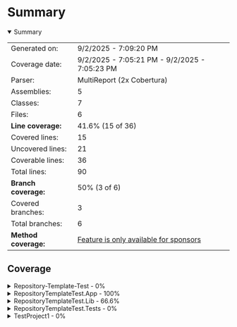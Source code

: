 # Summary
<details open><summary>Summary</summary>

|||
|:---|:---|
| Generated on: | 9/2/2025 - 7:09:20 PM |
| Coverage date: | 9/2/2025 - 7:05:21 PM - 9/2/2025 - 7:05:23 PM |
| Parser: | MultiReport (2x Cobertura) |
| Assemblies: | 5 |
| Classes: | 7 |
| Files: | 6 |
| **Line coverage:** | 41.6% (15 of 36) |
| Covered lines: | 15 |
| Uncovered lines: | 21 |
| Coverable lines: | 36 |
| Total lines: | 90 |
| **Branch coverage:** | 50% (3 of 6) |
| Covered branches: | 3 |
| Total branches: | 6 |
| **Method coverage:** | [Feature is only available for sponsors](https://reportgenerator.io/pro) |

</details>

## Coverage
<details><summary>Repository-Template-Test - 0%</summary>

|**Name**|**Line**|**Branch**|
|:---|---:|---:|
|**Repository-Template-Test**|**0%**|**0%**|
|RepositoryTemplateTest.ProgramApp|0%|0%|

</details>
<details><summary>RepositoryTemplateTest.App - 100%</summary>

|**Name**|**Line**|**Branch**|
|:---|---:|---:|
|**RepositoryTemplateTest.App**|**100%**|**100%**|
|RepositoryTemplateTest.App.ProgramApp|100%|100%|

</details>
<details><summary>RepositoryTemplateTest.Lib - 66.6%</summary>

|**Name**|**Line**|**Branch**|
|:---|---:|---:|
|**RepositoryTemplateTest.Lib**|**66.6%**|**50%**|
|RepositoryTemplateTest.Lib.Class1|66.6%|50%|

</details>
<details><summary>RepositoryTemplateTest.Tests - 0%</summary>

|**Name**|**Line**|**Branch**|
|:---|---:|---:|
|**RepositoryTemplateTest.Tests**|**0%**|****|
|AutoGeneratedProgram|0%||
|RepositoryTemplateTest.Tests.UnitTest1|0%||

</details>
<details><summary>TestProject1 - 0%</summary>

|**Name**|**Line**|**Branch**|
|:---|---:|---:|
|**TestProject1**|**0%**|****|
|AutoGeneratedProgram|0%||
|TestProject1.UnitTest1|0%||

</details>
